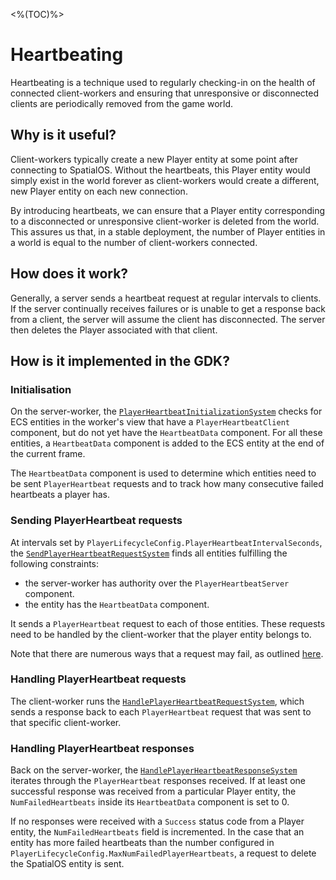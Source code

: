 <%(TOC)%>
# Heartbeating

Heartbeating is a technique used to regularly checking-in on the health of connected client-workers and ensuring that unresponsive or disconnected clients are periodically removed from the game world.

## Why is it useful?

Client-workers typically create a new Player entity at some point after connecting to SpatialOS. Without the heartbeats, this Player entity would simply exist in the world forever as client-workers would create a different, new Player entity on each new connection.

By introducing heartbeats, we can ensure that a Player entity corresponding to a disconnected or unresponsive client-worker is deleted from the world. This assures us that, in a stable deployment, the number of Player entities in a world is equal to the number of client-workers connected.

## How does it work?

Generally, a server sends a heartbeat request at regular intervals to clients. If the server continually receives failures or is unable to get a response back from a client, the server will assume the client has disconnected. The server then deletes the Player associated with that client.

## How is it implemented in the GDK?

### Initialisation

On the server-worker, the [`PlayerHeartbeatInitializationSystem`](https://github.com/spatialos/gdk-for-unity/blob/master/workers/unity/Packages/com.improbable.gdk.playerlifecycle/Systems/PlayerHeartbeat/PlayerHeartbeatInitializationSystem.cs) checks for ECS entities in the worker's view that have a `PlayerHeartbeatClient` component, but do not yet have the `HeartbeatData` component. For all these entities, a `HeartbeatData` component is added to the ECS entity at the end of the current frame.

The `HeartbeatData` component is used to determine which entities need to be sent `PlayerHeartbeat` requests and to track how many consecutive failed heartbeats a player has.

### Sending PlayerHeartbeat requests

At intervals set by `PlayerLifecycleConfig.PlayerHeartbeatIntervalSeconds`, the [`SendPlayerHeartbeatRequestSystem`](https://github.com/spatialos/gdk-for-unity/blob/master/workers/unity/Packages/com.improbable.gdk.playerlifecycle/Systems/PlayerHeartbeat/SendPlayerHeartbeatRequestSystem.cs) finds all entities fulfilling the following constraints:

* the server-worker has authority over the `PlayerHeartbeatServer` component.
* the entity has the `HeartbeatData` component.

It sends a `PlayerHeartbeat` request to each of those entities. These requests need to be handled by the client-worker that the player entity belongs to.

Note that there are numerous ways that a request may fail, as outlined [here](https://docs.improbable.io/reference/latest/shared/design/commands#failure-modes).

### Handling PlayerHeartbeat requests

The client-worker runs the [`HandlePlayerHeartbeatRequestSystem`](https://github.com/spatialos/gdk-for-unity/blob/master/workers/unity/Packages/com.improbable.gdk.playerlifecycle/Systems/PlayerHeartbeat/HandlePlayerHeartbeatRequestSystem.cs), which sends a response back to each `PlayerHeartbeat` request that was sent to that specific client-worker.

### Handling PlayerHeartbeat responses

Back on the server-worker, the [`HandlePlayerHeartbeatResponseSystem`](https://github.com/spatialos/gdk-for-unity/blob/master/workers/unity/Packages/com.improbable.gdk.playerlifecycle/Systems/PlayerHeartbeat/HandlePlayerHeartbeatResponseSystem.cs) iterates through the `PlayerHeartbeat` responses received. If at least one successful response was received from a particular Player entity, the `NumFailedHeartbeats` inside its `HeartbeatData` component is set to 0.

If no responses were received with a `Success` status code from a Player entity, the `NumFailedHeartbeats` field is incremented. In the case that an entity has more failed heartbeats than the number configured in `PlayerLifecycleConfig.MaxNumFailedPlayerHeartbeats`, a request to delete the SpatialOS entity is sent.
